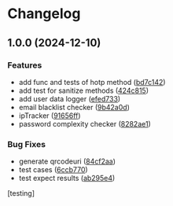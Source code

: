 # Changelog

## 1.0.0 (2024-12-10)


### Features

* add func and tests of hotp method ([bd7c142](https://github.com/vmwavie/security-toolkit/commit/bd7c142297065b9e25ca0f35bb262d4ee3f62ab1))
* add test for sanitize methods ([424c815](https://github.com/vmwavie/security-toolkit/commit/424c815b0687c575be631a714d49459cf588682e))
* add user data logger ([efed733](https://github.com/vmwavie/security-toolkit/commit/efed733b948218922a2489234f3bfbfb1637c8bd))
* email blacklist checker ([9b42a0d](https://github.com/vmwavie/security-toolkit/commit/9b42a0d7d6de7750d22a7eaf209b0634f561d69a))
* ipTracker ([91656ff](https://github.com/vmwavie/security-toolkit/commit/91656ff8f5a97e5fd7befd3b8f2a23f25e0a1f54))
* password complexity checker ([8282ae1](https://github.com/vmwavie/security-toolkit/commit/8282ae1ff134ca2a88380db7c0904d800a261511))


### Bug Fixes

* generate qrcodeuri ([84cf2aa](https://github.com/vmwavie/security-toolkit/commit/84cf2aad2cf089b1ba8bc9aa0474db951bd851c7))
* test cases ([6ccb770](https://github.com/vmwavie/security-toolkit/commit/6ccb7704882a6acb9295d425a758bc779a2aa684))
* test expect results ([ab295e4](https://github.com/vmwavie/security-toolkit/commit/ab295e411f0ef785d709723f782bd3e72e104091))

[testing]
